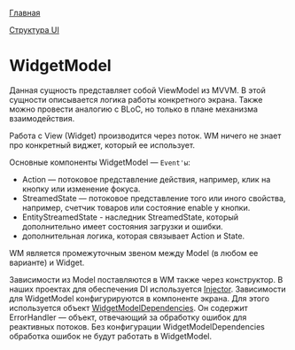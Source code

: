 [Главная](../main.md)

[Структура UI](structure.md)

# WidgetModel

Данная сущность представляет собой ViewModel из MVVM. 
В этой сущности описывается логика работы конкретного экрана.
Также можно провести аналогию с BLoC, но только в плане механизма взаимодействия.

Работа с View (Widget) производится через поток. WM ничего не знает про
конкретный виджет, который ее использует.

Основные компоненты WidgetModel — `Event'ы`:
 - Action — потоковое представление действия, например, клик на кнопку или изменение фокуса.
 - StreamedState — потоковое представление того или иного свойства, например, счетчик товаров или состояние enable у кнопки.
 - EntityStreamedState - наследник StreamedState, который дополнительно имеет состояния загрузки и ошибки.
 - дополнительная логика, которая связывает Action и State.

WM является промежуточным звеном между Model (в любом ее варианте) и Widget.

Зависимости из Model поставляются в WM также через конструктор.
В наших проектах для обеспечения DI используется [Injector](../../packages/injector/lib/src/injector.dart).
Зависимости для WidgetModel конфигурируются в компоненте экрана.
Для этого используется объект [WidgetModelDependencies](../../packages/mwwm/lib/src/di/wm_dependencies.dart). Он содержит ErrorHandler — объект, отвечающий за обработку ошибок для реактивных потоков.
Без конфигурации WidgetModelDependencies обработка ошибок не будут работать в WidgetModel.